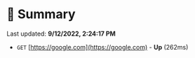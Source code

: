 # 📖 Summary
Last updated: **9/12/2022, 2:24:17 PM**

- `GET` [https://google.com](https://google.com) - **Up** (262ms)
